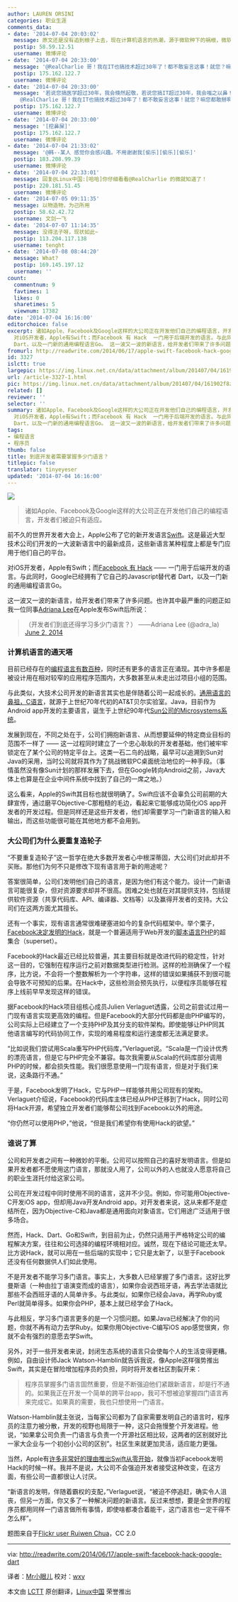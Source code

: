 ```yaml
---
author: LAUREN ORSINI
categories: 职业生涯
comments_data:
- date: '2014-07-04 20:03:02'
  message: 原文还是没有追到根子上去，现在计算机语言的热潮，源于微软种下的祸根，微软office就是个典型的恶之代表，但是赢利颇丰！一个个新的计算机语言，其实就是一个个程序员级别的office，都在圈地。。。谁能把自己圈成微软规模呢？
  postip: 58.59.12.51
  username: 微博评论
- date: '2014-07-04 20:33:00'
  message: '@RealCharlie 哥！我在IT也搞技术超过30年了！都不敢妄言这事！就您？嘛您都敢掰啊！您说！您是勇者无畏啊？还是无知者无畏啊？'
  postip: 175.162.122.7
  username: 微博评论
- date: '2014-07-04 20:33:00'
  message: '若说您搞医学超过30年，我会倏然起敬，若说您搞IT超过30年，我会嗤之以鼻！IT技术日新月异，各领风骚三五载的技术已属牛叉，30年前？您老586啊。。。//@无偿献血享受拯救生命的快乐:
    @RealCharlie 哥！我在IT也搞技术超过30年了！都不敢妄言这事！就您？嘛您都敢掰啊！您说！您是勇者无畏啊？'
  postip: 175.162.122.7
  username: 微博评论
- date: '2014-07-04 20:33:00'
  message: '[挖鼻屎]'
  postip: 175.162.122.7
  username: 微博评论
- date: '2014-07-04 21:33:02'
  message: '@韩--某人 感觉你会感兴趣。不用谢谢我[偷乐][偷乐][偷乐]'
  postip: 183.208.99.39
  username: 微博评论
- date: '2014-07-04 22:33:01'
  message: 回复@Linux中国:[哈哈]你仔细看看@RealCharlie 的微就知道了！
  postip: 220.181.51.45
  username: 微博评论
- date: '2014-07-05 09:11:35'
  message: 以物造物，为己所用
  postip: 58.62.42.72
  username: 文剑一飞
- date: '2014-07-07 11:14:35'
  message: 没得法子呀，现状如此~
  postip: 113.204.117.138
  username: tenght
- date: '2014-07-08 08:44:20'
  message: What?
  postip: 169.145.197.12
  username: ''
count:
  commentnum: 9
  favtimes: 1
  likes: 0
  sharetimes: 5
  viewnum: 17382
date: '2014-07-04 16:16:00'
editorchoice: false
excerpt: 诸如Apple、Facebook及Google这样的大公司正在开发他们自己的编程语言，开发者们被迫只有适应。  前不久的世界开发者大会上，Apple公布了它的新开发语言Swift。这是最近大型技术公司们开发的一大波新语言中的最新成员，这些新语言某种程度上都是专门应用于他们自己的平台。
  对iOS开发者，Apple有Swift；而Facebook 有 Hack  一门用于后端开发的语言。与此同时，Google已经拥有了它自己的Javascript替代者
  Dart，以及一门新的通用编程语言Go。 这一波又一波的新语言，给开发者们带来了许多问题。也许其中最严重的问题正如我一位同事Adriana
fromurl: http://readwrite.com/2014/06/17/apple-swift-facebook-hack-google-dart
id: 3327
islctt: true
largepic: https://img.linux.net.cn/data/attachment/album/201407/04/161902f8zrltgzvjg4vbe4.jpg
url: /article-3327-1.html
pic: https://img.linux.net.cn/data/attachment/album/201407/04/161902f8zrltgzvjg4vbe4.jpg.thumb.jpg
related: []
reviewer: ''
selector: ''
summary: 诸如Apple、Facebook及Google这样的大公司正在开发他们自己的编程语言，开发者们被迫只有适应。  前不久的世界开发者大会上，Apple公布了它的新开发语言Swift。这是最近大型技术公司们开发的一大波新语言中的最新成员，这些新语言某种程度上都是专门应用于他们自己的平台。
  对iOS开发者，Apple有Swift；而Facebook 有 Hack  一门用于后端开发的语言。与此同时，Google已经拥有了它自己的Javascript替代者
  Dart，以及一门新的通用编程语言Go。 这一波又一波的新语言，给开发者们带来了许多问题。也许其中最严重的问题正如我一位同事Adriana
tags:
- 编程语言
- 程序员
thumb: false
title: 到底开发者需要掌握多少门语言？
titlepic: false
translator: tinyeyeser
updated: '2014-07-04 16:16:00'
---
```


![](/data/attachment/album/201407/04/161902f8zrltgzvjg4vbe4.jpg)



> 
> 诸如Apple、Facebook及Google这样的大公司正在开发他们自己的编程语言，开发者们被迫只有适应。
> 
> 
> 


前不久的世界开发者大会上，Apple公布了它的新开发语言[Swift](https://developer.apple.com/swift/)。这是最近大型技术公司们开发的一大波新语言中的最新成员，这些新语言某种程度上都是专门应用于他们自己的平台。


对iOS开发者，Apple有Swift；而[Facebook 有 Hack](http://readwrite.com/2014/03/20/facebook-new-programming-language-hack) —— 一门用于后端开发的语言。与此同时，Google已经拥有了它自己的Javascript替代者 Dart，以及一门新的通用编程语言Go。


这一波又一波的新语言，给开发者们带来了许多问题。也许其中最严重的问题正如我一位同事[Adriana Lee](http://readwrite.com/author/adriana-lee#awesm=%7EoGfPbJlSrFBamJ)在Apple发布Swift后所说：



> 
> （开发者们到底还得学习多少门语言？） ——Adriana Lee (@adra\_la) [June 2, 2014](https://twitter.com/adra_la/statuses/473537386266112000)
> 
> 
> 


### 计算机语言的通天塔


目前已经存在的[编程语言有数百种](http://en.wikipedia.org/wiki/List_of_programming_languages)，同时还有更多的语言正在涌现。其中许多都是被设计用在相对较窄的应用程序范围内，大多数甚至从未走出过项目小组的范围。


与此类似，大技术公司开发的新语言其实也是伴随着公司一起成长的。[通用语言的鼻祖，C语言](http://en.wikipedia.org/wiki/C_(programming_language))，就源于上世纪70年代初的AT&T贝尔实验室。Java，目前作为Android app开发的主要语言，诞生于上世纪90年代[Sun公司的Microsystems系统](http://en.wikipedia.org/wiki/Java_(programming_language))。


发展到现在，不同之处在于，公司们拥抱新语言、从而想要延伸的特定商业目标的范围不一样了 —— 这一过程同时建立了一个忠心耿耿的开发者基础，他们被牢牢锁定在了某个公司的特定平台上。这类一石二鸟的战略，最早可以追溯到Sun对Java的采用，当时公司就将其作为了挑战微软PC桌面统治地位的一种手段。（事情虽然没有像Sun计划的那样发展下去，但在Google转向Android之前，Java大体上也算是在企业中间件系统中找到了自己的一席之地。）


这么看来，Apple的Swift其目标也就很明确了。Swift应该不会辜负公司前期的大肆宣传，通过磨平Objective-C那粗糙的毛边，看起来它能够成功简化iOS app开发者的开发过程。但是同样还是这些开发者，他们却需要学习一门新语言的输入和输出，而这些功能很可能在其他地方都不会用到。


### 大公司们为什么要重复造轮子


“不要重复造轮子”这一哲学在绝大多数开发者心中根深蒂固，大公司们对此却并不买账。那他们为何不只是修改下现有语言用于新的用途呢？


答案很简单，公司们发明他们自己的语言，是因为他们有这个能力。设计一门新语言可能很复杂，但对资源要求却并不很高。困难之处也就在对其提供支持，包括提供软件资源（共享代码库、API、编译器、文档等）以及赢得开发者的支持。大公司们在这两方面尤其擅长。


还有一个事实，现有语言通常很难硬塞进如今的复杂代码框架中。举个栗子，[Facebook决定发明的Hack](http://readwrite.com/2014/03/20/facebook-new-programming-language-hack)，就是一个普遍适用于Web开发的[脚本语言PHP](http://en.wikipedia.org/wiki/PHP)的超集合（superset）。


Facebook的Hack最近已经比较普遍，其主要目标就是改进代码的稳定性，针对这一目的，它强制在程序运行之前对数据类型进行检测。这样的检测确保了一个程序，比方说，不会将一个整数解析为一个字符串，这样的错误如果捕获不到很可能会导致不可预知的后果。在Hack中，这些检测会预先执行，以便程序员能够在程序上线前早早发现这样的错误。


据Facebook的Hack项目组核心成员Julien Verlaguet透露，公司之前尝试过用一门现有语言实现更高效的编程。但是Facebook的大部分代码都是由PHP编写的，公司实际上已经建立了一个支持PHP及其分支的软件架构。即使能够让PHP同其他语言编写的代码协同工作，实现的难易程度和运行速度都无法满足要求。


“比如说我们尝试用Scala重写PHP代码库，”Verlaguet说。“Scala是一门设计优秀的漂亮语言，但是它与PHP完全不兼容。每次我需要从Scala的代码库部分调用PHP的时候，都会损失性能。我们很愿意使用一门现有语言，但是对于我们来说，这条路行不通。”


于是，Facebook发明了Hack，它与PHP一样能够共用公司现有的架构。Verlaguet介绍说，Facebook的代码库主体已经从PHP迁移到了Hack，同时公司将Hack开源，希望独立开发者们能够帮公司找到Facebook以外的用途。


“你仍然可以使用PHP，”他说，“但是我们希望你有使用Hack的欲望。”


### 谁说了算


公司和开发者之间有一种微妙的平衡。公司可以按照自己的喜好发明语言。但是如果开发者都不愿使用这门语言，那就没人用了，公司以外的人也就没人愿意将自己的职业生涯托付给这家公司。


公司在开发过程中同时使用不同的语言，这并不少见。例如，你可能用Objective-C开发iOS app，但却用Java开发Android app。对开发者来说，这从来都不是症结所在，因为Objective-C和Java都是通用面向对象语言。它们用途广泛适用于很多场合。


然而，Hack、Dart、Go和Swift，到目前为止，仍然只适用于严格特定公司的编程解决方案，往往和公司选择的编程环境相对应。诚然，现在下结论可能还太早。比方说Hack，就可以用在一些后端的实现中；它只是太新了，以至于Facebook还没有任何数据供人们如此使用。


不是开发者不能学习多门语言。事实上，大多数人已经掌握了多门语言。这好比罗曼斯语（一种由拉丁语演变而成的语言），如果你会说西班牙语，再去学法语就比那些不会西班牙语的人简单许多。与此类似，如果你已经会Java，再学Ruby或Perl就简单得多。如果你会PHP，基本上就已经学会了Hack。


与此相反，学习多门语言更多的是一个习惯问题。如果Java已经解决了你的问题，你就不再有动力去学Ruby。如果你用Objective-C编写iOS app感觉很爽，你就不会有强烈的意愿去学Swift。


另外，对于一些开发者来说，封闭生态系统的语言只会使每个人的生活变得更糟。例如，自由设计师Jack Watson-Hamblin就告诉我说，像Apple这样强势推出Swift，其实是在冒险增加程序员的负担，同时将开发者社区割裂开来：



> 
> 程序员掌握多门语言固然重要，但是不断强迫他们紧跟新语言，却是行不通的。如果我正在开发一个简单的跨平台app，我可不想被迫掌握四门语言再来完成它。如果真的需要，我也只想使用一门语言。
> 
> 
> 


Watson-Hamblin就主张说，当每家公司都为了自家需要发明自己的语言时，程序员的注意力被分散，开发的视野也局限于一种，这只会拖慢整个开发进程。他说，“如果拿公司负责一门语言与负责一个开源社区相比较，这两者的区别就好比一家大企业与一个初创小公司的区别”。社区生来就更加灵活，适应能力更强。


当然，Apple有[许多非常好的理由推出Swift从零开始](http://blog.erratasec.com/2014/06/why-it-had-to-be-swift.html#.U58BJI1dXtA)，就像当初Facebook发明Hack的时候一样。我并不是说，大公司不会强迫开发者接受这种改变，在这方面，有些公司一直都很让人讨厌。


“新语言的发明，伴随着霸权的支配，”Verlaguet说，“被迫不停追赶，确实令人沮丧，但另一方面，你又多了一种解决问题的新语言。反过来想想，要是全世界的程序员都用同样一门语言做所有事情，即使啥都凑合着能干，这门语言也一定干得不怎么样”。


题图来自于[Flickr user Ruiwen Chua](https://www.flickr.com/photos/ruiwen/3260095534)，CC 2.0




---


via: <http://readwrite.com/2014/06/17/apple-swift-facebook-hack-google-dart>


译者：[Mr小眼儿](http://blog.csdn.net/tinyeyeser) 校对：[wxy](https://github.com/wxy)


本文由 [LCTT](https://github.com/LCTT/TranslateProject) 原创翻译，[Linux中国](http://linux.cn/) 荣誉推出